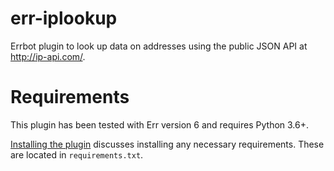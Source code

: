 # err-iplookup
Errbot plugin to look up data on addresses using the public JSON API at
http://ip-api.com/.

# Requirements
This plugin has been tested with Err version 6 and requires Python 3.6+.

[Installing the plugin](http://errbot.io/en/latest/user_guide/administration.html#installing-plugins)
discusses installing any necessary requirements. These are located in
`requirements.txt`.

